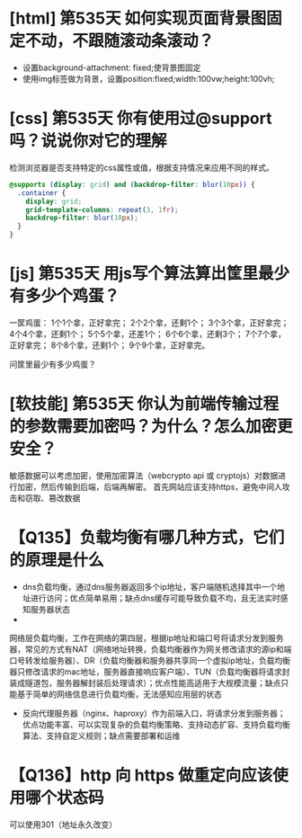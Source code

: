 # [html] 第535天 如何实现页面背景图固定不动，不跟随滚动条滚动？

- 设置background-attachment: fixed;使背景图固定
- 使用img标签做为背景，设置position:fixed;width:100vw;height:100vh;

# [css] 第535天 你有使用过@support吗？说说你对它的理解

检测浏览器是否支持特定的css属性或值，根据支持情况来应用不同的样式。

```css
@supports (display: grid) and (backdrop-filter: blur(10px)) {
  .container {
    display: grid;
    grid-template-columns: repeat(3, 1fr);
    backdrop-filter: blur(10px);
  }
}

```

# [js] 第535天 用js写个算法算出筐里最少有多少个鸡蛋？

一筐鸡蛋：
1个1个拿，正好拿完；
2个2个拿，还剩1个；
3个3个拿，正好拿完；
4个4个拿，还剩1个；
5个5个拿，还差1个；
6个6个拿，还剩3个；
7个7个拿，正好拿完；
8个8个拿，还剩1个；
9个9个拿，正好拿完。

问筐里最少有多少鸡蛋？

# [软技能] 第535天 你认为前端传输过程的参数需要加密吗？为什么？怎么加密更安全？

敏感数据可以考虑加密，使用加密算法（webcrypto api 或 cryptojs）对数据进行加密，然后传输到后端，后端再解密。
首先网站应该支持https，避免中间人攻击和窃取、篡改数据

# 【Q135】负载均衡有哪几种方式，它们的原理是什么

- dns负载均衡，通过dns服务器返回多个ip地址，客户端随机选择其中一个地址进行访问；优点简单易用；缺点dns缓存可能导致负载不均，且无法实时感知服务器状态
-

网络层负载均衡，工作在网络的第四层，根据ip地址和端口号将请求分发到服务器，常见的方式有NAT（网络地址转换，负载均衡器作为网关修改请求的源ip和端口号转发给服务器）、DR（负载均衡器和服务器共享同一个虚拟ip地址，负载均衡器只修改请求的mac地址，服务器直接响应客户端）、TUN（负载均衡器将请求封装成隧道包，服务器解封装后处理请求）；优点性能高适用于大规模流量；缺点只能基于简单的网络信息进行负载均衡，无法感知应用层的状态

- 反向代理服务器（nginx、haproxy）作为前端入口，将请求分发到服务器；优点功能丰富、可以实现复杂的负载均衡策略、支持动态扩容、支持负载均衡算法、支持自定义规则；缺点需要部署和运维

# 【Q136】http 向 https 做重定向应该使用哪个状态码

可以使用301（地址永久改变）
